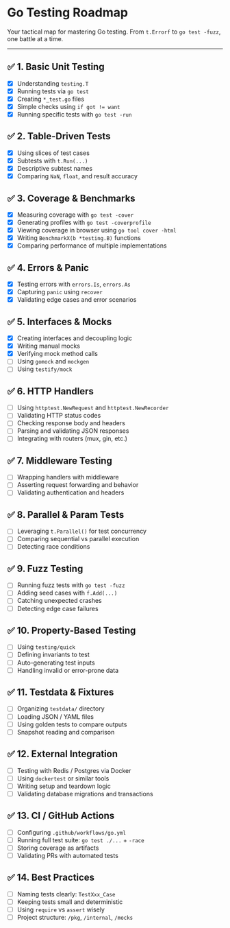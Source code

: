 # Go Testing Roadmap

Your tactical map for mastering Go testing. From `t.Errorf` to `go test -fuzz`, one battle at a time.

---

## ✅ 1. Basic Unit Testing

* [x] Understanding `testing.T`
* [x] Running tests via `go test`
* [x] Creating `*_test.go` files
* [x] Simple checks using `if got != want`
* [x] Running specific tests with `go test -run`

## ✅ 2. Table-Driven Tests

* [x] Using slices of test cases
* [x] Subtests with `t.Run(...)`
* [x] Descriptive subtest names
* [x] Comparing `NaN`, `float`, and result accuracy

## ✅ 3. Coverage & Benchmarks

* [x] Measuring coverage with `go test -cover`
* [x] Generating profiles with `go test -coverprofile`
* [x] Viewing coverage in browser using `go tool cover -html`
* [x] Writing `BenchmarkX(b *testing.B)` functions
* [x] Comparing performance of multiple implementations

## ✅ 4. Errors & Panic

* [x] Testing errors with `errors.Is`, `errors.As`
* [x] Capturing `panic` using `recover`
* [x] Validating edge cases and error scenarios

## ✅ 5. Interfaces & Mocks

* [x] Creating interfaces and decoupling logic
* [x] Writing manual mocks
* [X] Verifying mock method calls
* [ ] Using `gomock` and `mockgen`
* [ ] Using `testify/mock`

## ✅ 6. HTTP Handlers

* [ ] Using `httptest.NewRequest` and `httptest.NewRecorder`
* [ ] Validating HTTP status codes
* [ ] Checking response body and headers
* [ ] Parsing and validating JSON responses
* [ ] Integrating with routers (mux, gin, etc.)

## ✅ 7. Middleware Testing

* [ ] Wrapping handlers with middleware
* [ ] Asserting request forwarding and behavior
* [ ] Validating authentication and headers

## ✅ 8. Parallel & Param Tests

* [ ] Leveraging `t.Parallel()` for test concurrency
* [ ] Comparing sequential vs parallel execution
* [ ] Detecting race conditions

## ✅ 9. Fuzz Testing

* [ ] Running fuzz tests with `go test -fuzz`
* [ ] Adding seed cases with `f.Add(...)`
* [ ] Catching unexpected crashes
* [ ] Detecting edge case failures

## ✅ 10. Property-Based Testing

* [ ] Using `testing/quick`
* [ ] Defining invariants to test
* [ ] Auto-generating test inputs
* [ ] Handling invalid or error-prone data

## ✅ 11. Testdata & Fixtures

* [ ] Organizing `testdata/` directory
* [ ] Loading JSON / YAML files
* [ ] Using golden tests to compare outputs
* [ ] Snapshot reading and comparison

## ✅ 12. External Integration

* [ ] Testing with Redis / Postgres via Docker
* [ ] Using `dockertest` or similar tools
* [ ] Writing setup and teardown logic
* [ ] Validating database migrations and transactions

## ✅ 13. CI / GitHub Actions

* [ ] Configuring `.github/workflows/go.yml`
* [ ] Running full test suite: `go test ./...` + `-race`
* [ ] Storing coverage as artifacts
* [ ] Validating PRs with automated tests

## ✅ 14. Best Practices

* [ ] Naming tests clearly: `TestXxx_Case`
* [ ] Keeping tests small and deterministic
* [ ] Using `require` vs `assert` wisely
* [ ] Project structure: `/pkg`, `/internal`, `/mocks`
